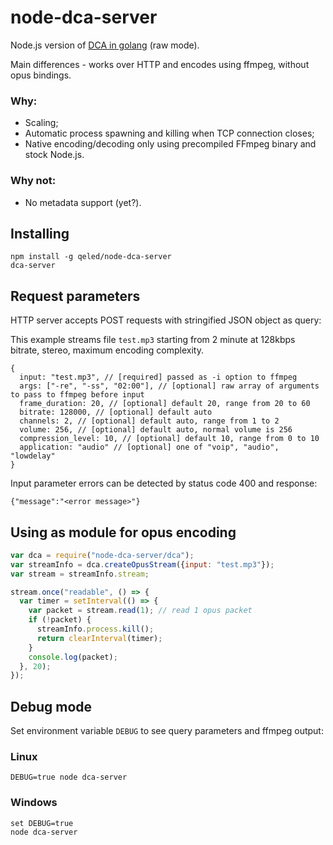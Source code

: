 # node-dca-server

Node.js version of [DCA in golang](https://github.com/bwmarrin/dca) (raw mode).

Main differences - works over HTTP and encodes using ffmpeg, without opus bindings.

### Why:
* Scaling;
* Automatic process spawning and killing when TCP connection closes;
* Native encoding/decoding only using precompiled FFmpeg binary and stock Node.js.

### Why not:
* No metadata support (yet?).

## Installing

```
npm install -g qeled/node-dca-server
dca-server
```

## Request parameters

HTTP server accepts POST requests with stringified JSON object as query:

This example streams file `test.mp3` starting from 2 minute at 128kbps bitrate, stereo, maximum encoding complexity.
```
{
  input: "test.mp3", // [required] passed as -i option to ffmpeg
  args: ["-re", "-ss", "02:00"], // [optional] raw array of arguments to pass to ffmpeg before input
  frame_duration: 20, // [optional] default 20, range from 20 to 60
  bitrate: 128000, // [optional] default auto
  channels: 2, // [optional] default auto, range from 1 to 2
  volume: 256, // [optional] default auto, normal volume is 256
  compression_level: 10, // [optional] default 10, range from 0 to 10
  application: "audio" // [optional] one of "voip", "audio", "lowdelay"
}
```

Input parameter errors can be detected by status code 400 and response:

```
{"message":"<error message>"}
```

## Using as module for opus encoding

```js
var dca = require("node-dca-server/dca");
var streamInfo = dca.createOpusStream({input: "test.mp3"});
var stream = streamInfo.stream;

stream.once("readable", () => {
  var timer = setInterval(() => {
    var packet = stream.read(1); // read 1 opus packet
    if (!packet) {
      streamInfo.process.kill();
      return clearInterval(timer);
    }
    console.log(packet);
  }, 20);
});
```


## Debug mode

Set environment variable `DEBUG` to see query parameters and ffmpeg output:

### Linux
```
DEBUG=true node dca-server
```

### Windows
```
set DEBUG=true
node dca-server
```
